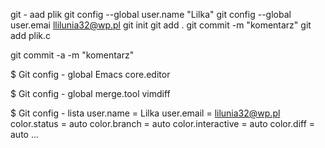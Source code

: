 git - aad plik
git config --global user.name "Lilka"
git config --global user.emai llilunia32@wp.pl
git init
git add .
git commit -m "komentarz"
git add plik.c

git commit -a -m "komentarz"

$ Git config - global Emacs core.editor

$ Git config - global merge.tool vimdiff


$ Git config - lista
user.name = Lilka
user.email = lilunia32@wp.pl
color.status = auto
color.branch = auto
color.interactive = auto
color.diff = auto
...
